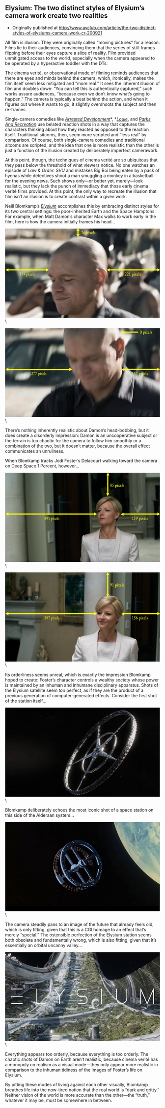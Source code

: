 ## Elysium: The two distinct styles of Elysium’s camera work create two realities

 * Originally published at http://www.avclub.com/article/the-two-distinct-styles-of-elysiums-camera-work-cr-200921

All film is illusion. They were originally called “moving pictures” for a reason: Films lie to their audiences, convincing them that the series of still-frames flipping before their eyes capture a slice of reality. Film provided unmitigated access to the world, especially when the camera appeared to be operated by a hyperactive toddler with the DTs.

The cinema verité, or observational mode of filming reminds audiences that there are eyes and minds behind the camera, which, ironically, makes the film itself seem less mitigated and “more real.” It sees the inherent illusion of film and doubles down: “You can tell this is authentically captured,” such works assure audiences, “because even we don’t know what’s going to happen.” The camera is typically a beat behind the action, and when it figures out where it wants to go, it slightly overshoots the subject and then re-frames.

Single-camera comedies like [*Arrested Development*](http://www.avclub.com/tv/arrested-development/)*, *[*Louie*](http://www.avclub.com/tv/louie/), and [*Parks And Recreation*](http://www.avclub.com/tv/parks-and-recreation/) use belated reaction shots in a way that captures the characters thinking about how they reacted as opposed to the reaction itself. Traditional sitcoms, then, seem more scripted and “less real” by comparison. Of course, both single-camera comedies and traditional sitcoms are scripted, and the idea that one is more realistic than the other is just a function of the illusion created by deliberately imperfect camerawork.

 At this point, though, the techniques of cinema verité are so ubiquitous that they pass below the threshold of what viewers notice. No one watches an episode of *Law & Order: SVU* and mistakes Big Boi being eaten by a pack of hyenas while detectives shoot a man smuggling a monkey in a basketball for the evening news. Such shows only—or better yet, merely—look realistic, but they lack the punch of immediacy that those early cinema verité films provided. At this point, the only way to recreate the illusion that film isn’t an illusion is to create contrast within a given work.

Neill Blomkamp’s [*Elysium*](http://www.avclub.com/review/elysium-101238) accomplishes this by embracing distinct styles for its two central settings: the poor-inherited Earth and the Space Hamptons. For example, when Matt Damon’s character Max walks to work early in the film, here is how the camera initially frames his head...

![501294](images/film/elysium/501294.jpg)\

![501295](images/film/elysium/501295.jpg)\

There’s nothing inherently realistic about Damon’s head-bobbing, but it does create a disorderly impression: Damon is an uncooperative subject or the terrain is too chaotic for the camera to follow him smoothly or a combination of the two, but it doesn’t matter, because the overall effect communicates an unruliness.

When Blomkamp tracks Jodi Foster’s Delacourt walking toward the camera on Deep Space 1 Percent, however...

![501296](images/film/elysium/501296.jpg)\

![501297](images/film/elysium/501297.jpg)\

Its orderliness seems unreal, which is exactly the impression Blomkamp hoped to create: Foster’s character controls a wealthy society whose power is maintained by an inhuman and inhumane disciplinary apparatus. Shots of the Elysium satellite seem *too* perfect, as if they are the product of a previous generation of computer-generated effects. Consider the first shot of the station itself...

![501298](images/film/elysium/501298.jpg)\

Blomkamp deliberately echoes the most iconic shot of a space station on this side of the Alderaan system...

![501299](images/film/elysium/501299.jpg)\

The camera steadily pans to an image of the future that already feels old, which is only fitting, given that this is a CGI homage to an effect that’s merely “special.” The ostensible perfection of the Elysium station seems both obsolete and fundamentally wrong, which is also fitting, given that it’s essentially an orbital uncanny valley...

![501300](images/film/elysium/501300.jpg)\ 

Everything appears too orderly, because everything is too orderly. The chaotic shots of Damon on Earth aren’t realistic, because cinema verité has a monopoly on realism as a visual mode—they only appear more realistic in comparison to the inhuman tidiness of the images of Foster’s life on Elysium.

By pitting these modes of living against each other visually, Blomkamp breathes life into the now-tired notion that the real world is “dark and gritty.” Neither vision of the world is more accurate than the other—the “truth,” whatever it may be, must be somewhere in between.
